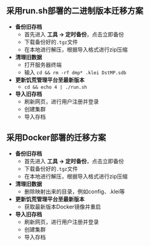 ## 采用run.sh部署的二进制版本迁移方案
- **备份旧存档**
    - 首先进入 **工具 → 定时备份**，点击立即备份
    - 下载备份好的`.tgz`文件
    - 在本地进行解压，根据导入格式进行zip压缩
- **清理旧数据**
    - 打开服务器终端
    - 输入 `cd && rm -rf dmp* .klei DstMP.sdb`
- **更新饥荒管理平台至最新版本**
    - `cd && echo 4 | ./run.sh`
- **导入旧存档**
    - 刷新网页，进行用户注册并登录
    - 创建集群
    - 导入存档

## 采用Docker部署的迁移方案
- **备份旧存档**
  - 首先进入 **工具 → 定时备份**，点击立即备份
  - 下载备份好的`.tgz`文件
  - 在本地进行解压，根据导入格式进行zip压缩
- **清理旧数据**
  - 删除映射出来的目录，例如config、.klei等
- **更新饥荒管理平台至最新版本**
  - 获取最新版本Docker镜像并重启
- **导入旧存档**
  - 刷新网页，进行用户注册并登录
  - 创建集群
  - 导入存档